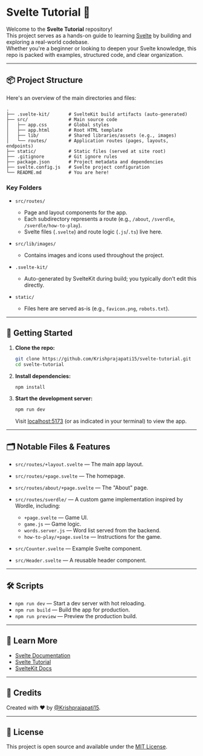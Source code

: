 # Svelte Tutorial 🚀

Welcome to the **Svelte Tutorial** repository!  
This project serves as a hands-on guide to learning [Svelte](https://svelte.dev/) by building and exploring a real-world codebase.  
Whether you're a beginner or looking to deepen your Svelte knowledge, this repo is packed with examples, structured code, and clear organization.

---

## 📦 Project Structure

Here's an overview of the main directories and files:

```
.
├── .svelte-kit/       # SvelteKit build artifacts (auto-generated)
├── src/               # Main source code
│   ├── app.css        # Global styles
│   ├── app.html       # Root HTML template
│   ├── lib/           # Shared libraries/assets (e.g., images)
│   └── routes/        # Application routes (pages, layouts, endpoints)
├── static/            # Static files (served at site root)
├── .gitignore         # Git ignore rules
├── package.json       # Project metadata and dependencies
├── svelte.config.js   # Svelte project configuration
└── README.md          # You are here!
```

### Key Folders

- `src/routes/`  
  - Page and layout components for the app.
  - Each subdirectory represents a route (e.g., `/about`, `/sverdle`, `/sverdle/how-to-play`).
  - Svelte files (`.svelte`) and route logic (`.js`/`.ts`) live here.

- `src/lib/images/`  
  - Contains images and icons used throughout the project.

- `.svelte-kit/`  
  - Auto-generated by SvelteKit during build; you typically don't edit this directly.

- `static/`  
  - Files here are served as-is (e.g., `favicon.png`, `robots.txt`).

---

## 🚀 Getting Started

1. **Clone the repo:**
   ```bash
   git clone https://github.com/Krishprajapati15/svelte-tutorial.git
   cd svelte-tutorial
   ```

2. **Install dependencies:**
   ```bash
   npm install
   ```

3. **Start the development server:**
   ```bash
   npm run dev
   ```
   Visit [localhost:5173](http://localhost:5173) (or as indicated in your terminal) to view the app.

---

## 🗂️ Notable Files & Features

- `src/routes/+layout.svelte` — The main app layout.
- `src/routes/+page.svelte` — The homepage.
- `src/routes/about/+page.svelte` — The "About" page.
- `src/routes/sverdle/` — A custom game implementation inspired by Wordle, including:
  - `+page.svelte` — Game UI.
  - `game.js` — Game logic.
  - `words.server.js` — Word list served from the backend.
  - `how-to-play/+page.svelte` — Instructions for the game.

- `src/Counter.svelte` — Example Svelte component.
- `src/Header.svelte` — A reusable header component.

---

## 🛠️ Scripts

- `npm run dev` — Start a dev server with hot reloading.
- `npm run build` — Build the app for production.
- `npm run preview` — Preview the production build.

---

## 📑 Learn More

- [Svelte Documentation](https://svelte.dev/docs)
- [Svelte Tutorial](https://svelte.dev/tutorial)
- [SvelteKit Docs](https://kit.svelte.dev/docs)

---

## 🙌 Credits

Created with ❤️ by [@Krishprajapati15](https://github.com/Krishprajapati15).

---

## 📄 License

This project is open source and available under the [MIT License](LICENSE).
